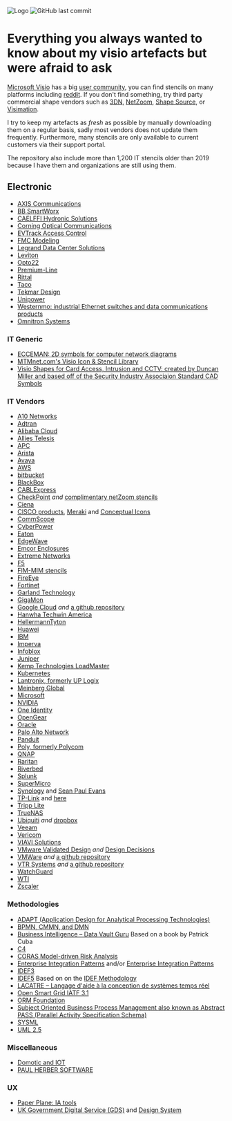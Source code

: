 ![Logo](https://github.com/bhdicaire/visioStencils/raw/main/Documents/header.png "Logo")
![GitHub last commit](https://img.shields.io/github/last-commit/bhdicaire/visioStencils?style=flat-square&logoColor=186ADE&labelColor=3E5462&color=186ADE)

# Everything you always wanted to know about my visio artefacts but were afraid to ask

[Microsoft Visio](https://www.microsoft.com/en-ca/microsoft-365/visio) has a big [user community](https://techcommunity.microsoft.com/t5/visio/ct-p/Visio), you can find stencils on many platforms including [reddit](https://www.reddit.com/r/Visio/). If you don't find something, try third party commercial shape vendors such as [3DN](https://3d-networking.com/3d-symbols/), [NetZoom](www.NetZoom.com), [Shape Source](www.shapesource.com), or [Visimation](www.visimation.com).

I try to keep my artefacts as _fresh_ as possible by manually downloading them on a regular basis, sadly most vendors does not update them frequently. Furthermore, many stencils are only available to current customers via their support portal.

The repository also include more than 1,200 IT stencils older than 2019 because I have them and organizations are still using them.

## Electronic

* [AXIS Communications](https://www.axis.com/tools/axis-coverage-shapes)
* [BB SmartWorx](https://www.bb-elec.com/Tech-Support/Visio-Stencil/Visio-Stencils-Download.aspx)
* [CAELFFI Hydronic Solutions](https://www.caleffi.com/usa/en-us/blog/does-caleffi-have-product-stencils-visio-drawings)
* [Corning Optical Communications](https://www.corning.com/optical-communications/emea/en/home/Resources/product-drawings.html)
* [EVTrack Access Control](https://evtrack.com/utilities/)
* [FMC Modeling](http://www.fmc-modeling.org/fmc_stencils)
* [Legrand Data Center Solutions](https://www.legrand.com/datacenter/at-en/resources/tools/visio-stencils)
* [Leviton](https://stage.leviton.com/support/resources/product-support/network-solutions/visio-stencils)
* [Opto22](https://www.opto22.com/support/resources-tools/visio-stencils-of-groov-epic-and-groov-rio)
* [Premium-Line](https://www.premiumline-cabling.com/service_category/visio-stencils/)
* [Rittal](https://www.rittal.com/com-en/content/en/support/downloads/Downloads.jsp?category=6/45&language=1)
* [Taco](https://www.tacocomfort.com/knowledge-base/visio-stencils/)
* [Tekmar Design](https://www.watts.com/our-story/brands/tekmar/references/design-stencils)
* [Unipower](https://unipowerco.com/resources/visio-stencils/)
* [Westernmo: industrial Ethernet switches and data communications products](https://www.bing.com/ck/a?!&&p=1afa00df28e16bc4JmltdHM9MTcxMjk2NjQwMCZpZ3VpZD0zZmMxMDdiYS1mMDJiLTZiMDEtMjFiMC0xM2E0ZjE4OTZhYWMmaW5zaWQ9NTMwMQ&ptn=3&ver=2&hsh=3&fclid=3fc107ba-f02b-6b01-21b0-13a4f1896aac&psq=westernmo+visio+stencils&u=a1aHR0cHM6Ly93d3cud2VzdGVybW8udXMvLS9tZWRpYS9GaWxlcy9WSVNJTy1zdGVuY2lscy93ZXN0ZXJtb192aXNpb190cmFpbi1uZXR3b3JrX3Byb2R1Y3RzLnZzcw&ntb=1)
* [Omnitron Systems](https://www.omnitron-systems.com/omnitron-visio-stencils)

### IT Generic

* [ECCEMAN: 2D symbols for computer network diagrams](https://github.com/ecceman/affinity)
* [MTMnet.com's Visio Icon & Stencil Library](https://mtmnet.com/visio_icons.htm)
* [Visio Shapes for Card Access, Intrusion and CCTV: created by Duncan Miller and based off of the Security Industry Associaion Standard CAD Symbols](https://www.dropbox.com/sh/b2krkclusl4kuje/ynomFmczIf)

### IT Vendors

* [A10 Networks](https://www.a10networks.com/wp-content/uploads/Visio-Thunder.zip)
* [Adtran](https://adtran.com/web/url/visiostencils)
* [Alibaba Cloud](https://us.alibabacloud.com/en)
* [Allies Telesis](https://www.alliedtelesis.com/ca/en/search?keywords=visio)
* [APC](https://www.se.com/ca/en/download/document/SPD_ASTE-6EHJ26_EN/)
* [Arista](https://arista.my.site.com/AristaCommunity/s/article/do-you-have-visio-stencils-for-your-products)
* [Avaya](https://support.avaya.com/helpcenter/getGenericDetails?detailId=C20097681410857094)
* [AWS](https://aws.amazon.com/architecture/icons/)
* [bitbucket](https://bitbucket.org/vrtsystems/odf-extension-vrt-network-equipment/src/master/)
* [BlackBox](https://www.blackbox.com/en-us/insights/visio-stencils)
* [CABLExpress](https://www.cablexpress.com/resources/visio-stencils/)
* [CheckPoint](https://support.checkpoint.com/results/sk/sk101866) *and* [complimentary netZoom stencils](https://visiostencils.com/mcs/CPST.html)
* [Ciena](https://www.ciena.com/insights/visio-stencils/3xxx.html)
* [CISCO products](https://www.cisco.com/c/en/us/products/visio-stencil-listing.html), [Meraki](https://meraki.cisco.com/lib/cisco_meraki_visio_stencils.vss) and [Conceptual Icons](https://www.cisco.com/c/en/us/about/brand-center/network-topology-icons.html)
* [CommScope](https://www.commscope.com/resources/visio-stencils/)
* [CyberPower](https://www.cyberpowersystems.com/resource_type/visio-stencil/)
* [Eaton](http://powerquality.eaton.in/support/documentation/visio-tech-drawings.asp)
* [EdgeWave](https://www.edgewave.com/support/iprism-visio-stencils/)
* [Emcor Enclosures](https://www.emcorenclosures.com/resources/visio/)
* [Extreme Networks](https://www.extremenetworks.com/support/visio-stencils)
* [F5](https://www.f5.com/services/resources/visio-stencils)
* [FIM-MIM stencils](https://github.com/PeterGeelen/TechNetGallery/tree/master/FIM-MIM%20stencils)
* [FireEye](https://www.fireeye.com/products/visio-stencils.html)
* [Fortinet](https://www.fortinet.com/resources/icon-library)
* [Garland Technology](https://www.garlandtechnology.com/visio-stencils)
* [GigaMon](https://www.gigamon.com/search-results.html?#t=Resources&sort=relevancy&f:@commonresourcetype=[Visio])
* [Google Cloud](https://cloud.google.com/icons/) *and* [a github repository](https://github.com/bcerniglia/omnigraffle-stencils/tree/main/GoogleCloud)
* [Hanwha Techwin America](https://www.hanwhasecurity.com/visio-design-tool/)
* [HellermannTyton](https://www.htdata.co.uk/downloads/visio-stencils)
* [Huawei](https://support.huawei.com/enterprise/en/info-finder/)
* [IBM](https://github.com/ibm-cloud-architecture/ibm-cloud-stencils/)
* [Imperva](https://www.imperva.com/blog/securesphere-visio-stencil-html/)
* [Infoblox](https://community.infoblox.com/cixhp49439/attachments/cixhp49439/IPAM/3616/1/Infoblox%20Shapes%202017.vssx.zip)
* [Juniper](https://www.juniper.net/us/en/products-services/icons-stencils/)
* [Kemp Technologies LoadMaster](https://kemptechnologies1584728162.zendesk.com/hc/en-us/articles/360060266052-Kemp-LoadMaster-Visio-Stencils)
* [Kubernetes](https://github.com/kubernetes/community/tree/master/icons)
* [Lantronix, formerly UP Logix](https://uplogix.com/docs/pdf/visio/)
* [Meinberg Global](https://www.meinbergglobal.com/english/sw/#visioshapes)
* [Microsoft](https://docs.microsoft.com/en-ca/azure/architecture/icons/)
* [NVIDIA](https://developer.nvidia.com/networking/visio-stencils)
* [One Identity](https://support.oneidentity.com/active-roles/kb/4286795/ms-visio-stencils-templates)
* [OpenGear](https://ftp.opengear.com/download/stencils/)
* [Oracle](https://docs.oracle.com/en-us/iaas/Content/General/Reference/graphicsfordiagrams.htm)
* [Palo Alto Network](https://www.paloaltonetworks.com/company/press-kit.html)
* [Panduit](https://www.panduit.com/en/support/tools1/visio.html)
* [Poly, formerly Polycom](https://www.poly.com/ca/en/resources/visio-templates)
* [QNAP](https://marketing.qnap.com/resource/qnap-visio-stencils/)
* [Raritan](https://www.raritan.com/resources/visio-stencils/P20)
* [Riverbed](https://supportkb.riverbed.com/support/index?page=content&id=S15725)
* [Splunk](https://docs.splunk.com/images/d/d6/Splunk_Documentation_Icons_August2018_vssx.zip)
* [SuperMicro](https://www.supermicro.com/mysupermicro/visio/)
* [Synology](https://www.synology.com/en-global/support/download/DS120j#docs) and [Sean Paul Evans](https://seanpaulevans.wordpress.com/2020/06/16/synology-visio-stencils/)
* [TP-Link](https://www.tp-link.com/ca/support/faq/1520/) and [here](https://www.tp-link.com/local/support/download/)
* [Tripp Lite](https://tripplite.eaton.com/support/visio-stencils)
* [TrueNAS](https://www.truenas.com/docs/hardware/stencils/)
* [Ubiquiti](https://www.ubnt.com/marketing) *and* [dropbox](https://www.dropbox.com/sh/yv4rf6rytm390ep/AABP9yb-5KXeIQIIQY75uMUZa?dl=0)
* [Veeam](https://rhyshammond.com/veeam-visio-stencils/)
* [Vericom](https://www.vericomsolutions.com/section/5502/visio-stencils)
* [VIAVI Solutions](https://www.viavisolutions.com/en-us/ptv/observer-filters-visio-stencils)
* [VMware Validated Design](https://github.com/rainpole/vvd-diagrams) *and* [Design Decisions](https://github.com/rainpole/vvd-design-decisions)
* [VMWare](https://vmware.com/go/stencils) *and* [a github repository](https://github.com/rainpole/vmware-stencils)
* [VTR Systems](https://www.vrt.com.au/downloads/vrt-network-equipment) *and* [a github repository](https://github.com/pafnow/vrt-stencil-for-visio)
* [WatchGuard](https://www.watchguard.com/wgrd-resource-center/visio-icons)
* [WTI](https://www.wti.com/pages/visio-stencils)
* [Zscaler](https://community.zscaler.com/t/visio-stencils-for-download/12379/5)

### Methodologies

* [ADAPT (Application Design for Analytical Processing Technologies)](http://www.symcorp.com/tech_expertise_design.html)
* [BPMN, CMMN, and DMN](https://www.trisotech.com/trisotech-free-visio-templates-bpmn-cmmn-dmn/)
* [Business Intelligence – Data Vault Guru](https://github.com/PatrickCuba/thedatamustflow) Based on a book by Patrick Cuba
* [C4](https://github.com/pihalve/c4model-visio-stencil)
* [CORAS Model-driven Risk Analysis](http://coras.sourceforge.net)
* [Enterprise Integration Patterns](https://camel.apache.org/components/latest/eips/enterprise-integration-patterns.html) and/or [Enterprise Integration Patterns](https://www.enterpriseintegrationpatterns.com/downloads.html)
* [IDEF3](https://github.com/carmenchui/idef3vssx)
* [IDEF5](https://github.com/RobStand/IDEF5) Based on on the [IDEF Methodology](http://www.idef.com/idef5-ontology-description-capture-method/)
* [LACATRE – Langage d'aide à la conception de systèmes temps réel](https://github.com/eoger/lacatre-visio)
* [Open Smart Grid IATF 3.1](http://osgug.ucaiug.org/utilisec/Shared%20Documents/Forms/AllItems.aspx?RootFolder=%2Futilisec%2FShared%20Documents%2FSecurity%20Visio%20Templates%20%2D%20Examples&View=%7b059E5611%2d3141%2d4B3E%2dAAA4%2dFE7645EE07EE%7d)
* [ORM Foundation](https://www.ormfoundation.org/files/folders/visio_stencils/default.aspx)
* [Subject Oriented Business Process Management also known as Abstract PASS (Parallel Activity Specification Schema)](https://subjective-me.jimdofree.com/visio-modelling/)
* [SYSML](http://www.softwarestencils.com/sysml/index.html)
* [UML 2.5](http://www.softwarestencils.com/uml/index.html)

### Miscellaneous

* [Domotic and IOT](https://github.com/rrobinet/Visio-Stencils)
* [PAUL HERBER SOFTWARE](https://www.paulherber.co.uk/free-visio-shapes/)

### UX

* [Paper Plane: IA tools](http://www.paperplane.net/omnigraffle/)
* [UK Government Digital Service (GDS)](https://github.com/Cloud-Awesome/gds-wireframe-stencils) and [Design System](https://design-system.service.gov.uk/)

